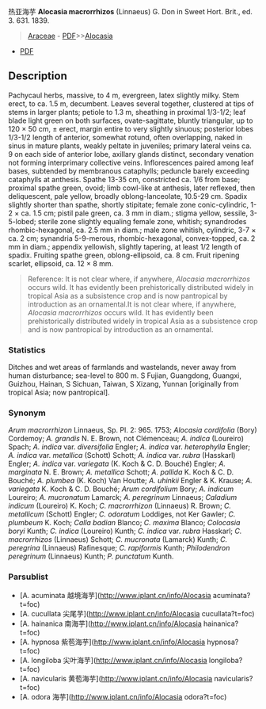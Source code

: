 热亚海芋 **Alocasia macrorrhizos** (Linnaeus) G. Don in Sweet Hort. Brit., ed. 3. 631. 1839.

> [Araceae](http://www.iplant.cn/info/Araceae?t=foc) - [PDF](http://www.iplant.cn/foc/pdf/Araceae.pdf)>>[Alocasia](http://www.iplant.cn/info/Alocasia?t=foc)
 - [PDF](http://www.iplant.cn/foc/pdf/Alocasia.pdf)

## Description

Pachycaul herbs, massive, to 4 m, evergreen, latex slightly milky. Stem erect, to ca. 1.5 m, decumbent. Leaves several together, clustered at tips of stems in larger plants; petiole to 1.3 m, sheathing in proximal 1/3-1/2; leaf blade light green on both surfaces, ovate-sagittate, bluntly triangular, up to 120 × 50 cm, ± erect, margin entire to very slightly sinuous; posterior lobes 1/3-1/2 length of anterior, somewhat rotund, often overlapping, naked in sinus in mature plants, weakly peltate in juveniles; primary lateral veins ca. 9 on each side of anterior lobe, axillary glands distinct, secondary venation not forming interprimary collective veins. Inflorescences paired among leaf bases, subtended by membranous cataphylls; peduncle barely exceeding cataphylls at anthesis. Spathe 13-35 cm, constricted ca. 1/6 from base; proximal spathe green, ovoid; limb cowl-like at anthesis, later reflexed, then deliquescent, pale yellow, broadly oblong-lanceolate, 10.5-29 cm. Spadix slightly shorter than spathe, shortly stipitate; female zone conic-cylindric, 1-2 × ca. 1.5 cm; pistil pale green, ca. 3 mm in diam.; stigma yellow, sessile, 3-5-lobed; sterile zone slightly equaling female zone, whitish; synandrodes rhombic-hexagonal, ca. 2.5 mm in diam.; male zone whitish, cylindric, 3-7 × ca. 2 cm; synandria 5-9-merous, rhombic-hexagonal, convex-topped, ca. 2 mm in diam.; appendix yellowish, slightly tapering, at least 1/2 length of spadix. Fruiting spathe green, oblong-ellipsoid, ca. 8 cm. Fruit ripening scarlet, ellipsoid, ca. 12 × 8 mm.

> Reference: 
> It is not clear where, if anywhere, *Alocasia macrorrhizos* occurs wild. It has evidently been prehistorically distributed widely in tropical Asia as a subsistence crop and is now pantropical by introduction as an ornamental.It is not clear where, if anywhere, *Alocasia macrorrhizos* occurs wild. It has evidently been prehistorically distributed widely in tropical Asia as a subsistence crop and is now pantropical by introduction as an ornamental.

### Statistics
Ditches and wet areas of farmlands and wastelands, never away from human disturbance; sea-level to 800 m. S Fujian, Guangdong, Guangxi, Guizhou, Hainan, S Sichuan, Taiwan, S Xizang, Yunnan [originally from tropical Asia; now pantropical].

### Synonym
*Arum macrorrhizon* Linnaeus, Sp. Pl. 2: 965. 1753; *Alocasia cordifolia* (Bory) Cordemoy; *A. grandis* N. E. Brown, not Clémenceau; *A. indica* (Loureiro) Spach; *A. indica* var. *diversifolia* Engler; *A. indica* var. *heterophylla* Engler; *A. indica* var. *metallica* (Schott) Schott; *A. indica* var. *rubra* (Hasskarl) Engler; *A. indica* var. *variegata* (K. Koch & C. D. Bouché) Engler; *A. marginata* N. E. Brown; *A. metallica* Schott; *A. pallida* K. Koch & C. D. Bouché; *A. plumbea* (K. Koch) Van Houtte; *A. uhinkii* Engler & K. Krause; *A. variegata* K. Koch & C. D. Bouché; *Arum cordifolium* Bory; *A. indicum* Loureiro; *A. mucronatum* Lamarck; *A. peregrinum* Linnaeus; *Caladium indicum* (Loureiro) K. Koch; *C. macrorrhizon* (Linnaeus) R. Brown; *C. metallicum* (Schott) Engler; *C. odoratum* Loddiges, not Ker Gawler; *C. plumbeum* K. Koch; *Calla badian* Blanco; *C. maxima* Blanco; *Colocasia boryi* Kunth; *C. indica* (Loureiro) Kunth; *C. indica* var. *rubra* Hasskarl; *C. macrorrhizos* (Linnaeus) Schott; *C. mucronata* (Lamarck) Kunth; *C. peregrina* (Linnaeus) Rafinesque; *C. rapiformis* Kunth; *Philodendron peregrinum* (Linnaeus) Kunth; *P. punctatum* Kunth.

### Parsublist

* [A.  acuminata  越境海芋](http://www.iplant.cn/info/Alocasia acuminata?t=foc)
* [A.  cucullata  尖尾芋](http://www.iplant.cn/info/Alocasia cucullata?t=foc)
* [A.  hainanica  南海芋](http://www.iplant.cn/info/Alocasia hainanica?t=foc)
* [A.  hypnosa  紫苞海芋](http://www.iplant.cn/info/Alocasia hypnosa?t=foc)
* [A.  longiloba  尖叶海芋](http://www.iplant.cn/info/Alocasia longiloba?t=foc)
* [A.  navicularis  黄苞海芋](http://www.iplant.cn/info/Alocasia navicularis?t=foc)
* [A.  odora  海芋](http://www.iplant.cn/info/Alocasia odora?t=foc)
